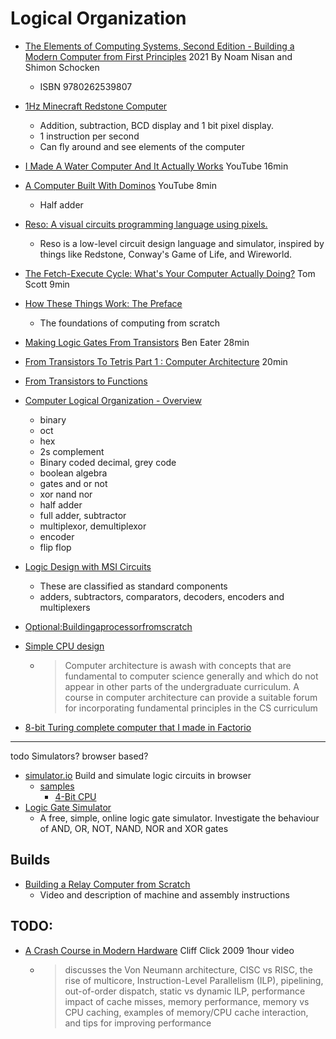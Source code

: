 Logical Organization
====================

* [The Elements of Computing Systems, Second Edition -  Building a Modern Computer from First Principles](https://mitpress.mit.edu/books/elements-computing-systems-second-edition) 2021 By Noam Nisan and Shimon Schocken
    * ISBN 9780262539807

* [1Hz Minecraft Redstone Computer](https://www.youtube.com/watch?v=tDxKhiJfgYk)
    * Addition, subtraction, BCD display and 1 bit pixel display.
    * 1 instruction per second
    * Can fly around and see elements of the computer
* [I Made A Water Computer And It Actually Works](https://www.youtube.com/watch?v=IxXaizglscw) YouTube 16min
* [A Computer Built With Dominos](https://www.youtube.com/watch?v=w6E7aQnA4Ws) YouTube 8min
    * Half adder
* [Reso: A visual circuits programming language using pixels.](https://github.com/lynnpepin/reso)
    * Reso is a low-level circuit design language and simulator, inspired by things like Redstone, Conway's Game of Life, and Wireworld.

* [The Fetch-Execute Cycle: What's Your Computer Actually Doing?](https://www.youtube.com/watch?v=Z5JC9Ve1sfI&list=PL96C35uN7xGLLeET0dOWaKHkAlPsrkcha&index=7) Tom Scott 9min

* [How These Things Work: The Preface](https://reasonablypolymorphic.com/book/preface)
    * The foundations of computing from scratch

* [Making Logic Gates From Transistors](https://www.youtube.com/watch?v=sTu3LwpF6XI) Ben Eater 28min

* [From Transistors To Tetris Part 1 : Computer Architecture](https://www.youtube.com/watch?v=6caLyckwo7U) 20min
* [From Transistors to Functions](https://www.cs.bu.edu/~best/courses/modules/Transistors2Gates/)
* [Computer Logical Organization - Overview](https://www.tutorialspoint.com/computer_logical_organization/computer_logical_organization_quick_guide.htm)
    * binary
    * oct
    * hex
    * 2s complement
    * Binary coded decimal, grey code
    * boolean algebra
    * gates and or not
    * xor nand nor
    * half adder
    * full adder, subtractor
    * multiplexor, demultiplexor
    * encoder
    * flip flop
* [Logic Design with MSI Circuits](https://www.ee.ucl.ac.uk/~ademosth/E757/Topic1.pdf)
    * These are classified as standard components
    * adders, subtractors, comparators, decoders, encoders and multiplexers
* [Optional:Buildingaprocessorfromscratch](https://ocw.mit.edu/courses/electrical-engineering-and-computer-science/6-189-a-gentle-introduction-to-programming-using-python-january-iap-2008/assignments/optional.pdf)
* [Simple CPU design](http://www.simplecpudesign.com/)
    * > Computer architecture is awash with concepts that are fundamental to computer science generally and which do not appear in other parts of the undergraduate curriculum. A course in computer architecture can provide a suitable forum for incorporating fundamental principles in the CS curriculum
* [8-bit Turing complete computer that I made in Factorio](https://imgur.com/a/tVB9xOx)

---

todo Simulators? browser based?

* [simulator.io](https://simulator.io) Build and simulate logic circuits in browser
    * [samples](https://simulator.io/samples)
        * [4-Bit CPU](https://simulator.io/samples#sample10)
* [Logic Gate Simulator](https://academo.org/demos/logic-gate-simulator/)
    * A free, simple, online logic gate simulator. Investigate the behaviour of AND, OR, NOT, NAND, NOR and XOR gates

Builds
------

* [Building a Relay Computer from Scratch](https://relaycomputer.co.uk/pages/overview.html)
    * Video and description of machine and assembly instructions

TODO:
----

* [A Crash Course in Modern Hardware](https://www.infoq.com/presentations/click-crash-course-modern-hardware/) Cliff Click 2009 1hour video
    * > discusses the Von Neumann architecture, CISC vs RISC, the rise of multicore, Instruction-Level Parallelism (ILP), pipelining, out-of-order dispatch, static vs dynamic ILP, performance impact of cache misses, memory performance, memory vs CPU caching, examples of memory/CPU cache interaction, and tips for improving performance